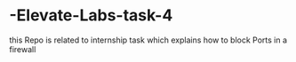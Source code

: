 # -Elevate-Labs-task-4
this Repo is related to internship task which explains how to block Ports in a firewall 
